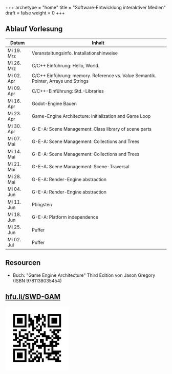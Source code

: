 +++
archetype = "home"
title = "Software-Entwicklung interaktiver Medien"
draft = false
weight = 0
+++


## Ablauf Vorlesung

| Datum      | Inhalt                                                                                          |
|------------|-------------------------------------------------------------------------------------------------|
| Mi 19. Mrz | Veranstaltungsinfo. Installationshinweise                                                       |
| Mi 26. Mrz | C/C++ Einführung: Hello, World. |
| Mi 02. Apr | C/C++ Einführung: memory. Reference vs. Value Semantik. Pointer, Arrays und Strings              |
| Mi 09. Apr | C/C++-Einführung: Std.-Libraries                                                                |
| Mi 16. Apr | Godot-Engine Bauen                                                                              |
| Mi 23. Apr | Game-Engine Architecture: Initialization and Game Loop                                          |
| Mi 30. Apr | G-E-A: Scene Management: Class library of scene parts                                           |
| Mi 07. Mai | G-E-A: Scene Management: Collections and Trees                                                  |
| Mi 14. Mai | G-E-A: Scene Management: Collections and Trees                                                  |
| Mi 21. Mai | G-E-A: Scene Management: Scene-Traversal                                                        |
| Mi 28. Mai | G-E-A: Render-Engine abstraction                                                                |
| Mi 04. Jun | G-E-A: Render-Engine abstraction                                                                |
| Mi 11. Jun | Pfingsten                                                                                       |
| Mi 18. Jun | G-E-A: Platform independence                                                                    |
| Mi 25. Jun | Puffer                                                                                          |
| Mi 02. Jul | Puffer                                                                                          |


## Resourcen

- Buch: "Game Engine Architecture" Third Edition von Jason Gregory (ISBN 9781138035454)


## [hfu.li/SWD-GAM](https://hfu.li/SWD-GAM)

![QR-Code](./QR-Code-SWD-GAM.svg)

<!--


- Bauen und Debuggen der Godot Engine
- C++ Crash Course
- Struktur ausgewählter Teile einer Game Engine am Beispiel von Godot
- Seminar
  - ENTWEDER ausgewählte Themen dem Bereich Game Engine Architechture
    - Theoretisch aufarbeiten 
    - In Godot-Sourcen erklären
  - ODER ausgewählte Themen im Skripting von Game Engines
    - Theoretisch aufarbeiten
    - In Godot beispielhaft anwenden


### Ausgewählte Themen Game Engine Architecture
- Szenengraph & Traversierung
- Physik
- Animation & Animation-Blending
- Material & Shader

### Ausgewählte Themen Game-Skripting
- 3rd Person Kamera in Räumen
- NPC Pathfinding
- ...








## Lecture Pool

- Introduction to using Godot (done in Game Production?)
- Introduction to C++
  - History of C++
  - C++ in comparison to known languages
  - Hello, World
  - Concepts
    - Header Files
      - Separating class declaration (.h) and implementation (.cpp)
    - Compiled language
    - Compiling and Linking
    - Macros
    - Pointers
    - Standard Libraries
      - Std::
      - Boost
      - Project-wise
- The DNA of an interactive application (such as a game)
  - Init Things
  - Loop forever
    - Get Input
    - Process Input to parameterize output
    - Generate output (graphics, sound, ...)
- From the scene to the graphics card.
- Understanding the Godot Initialization and Main Loop 
  - [SceneTree](https://docs.godotengine.org/en/stable/classes/class_scenetree.html#class-scenetree) is the standard [MainLoop](https://docs.godotengine.org/en/stable/classes/class_mainloop.html#class-mainloop)
  - Any MainLoop implements _initialize, _process, _physics_process and _finalize.

- Debugging into Godot
  - From WinMain to widechar_main.
  - In widechar_main: 
    - Main::Start (main/main.cpp) initializes stuff
    - os.run() runs the application main loop
  - 
   
-->

